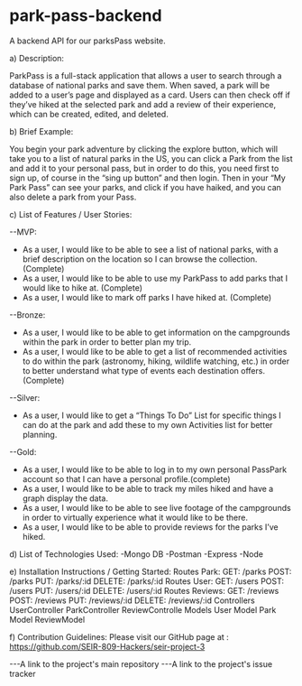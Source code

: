 # park-pass-backend
A backend API for our parksPass website.

a) Description:

ParkPass is a full-stack application that allows a user to search through a database of national parks and save them. When saved, a park will be added to a user’s page and displayed as a card. Users can then check off if they’ve hiked at the selected park and add a review of their experience, which can be created, edited, and deleted. 


b) Brief Example:

You begin your park adventure by clicking the explore button, which will take you to a list of natural parks in the US, you can click a Park from the list and add it to your personal pass, but in order to do this, you need first to sign up, of course in the “sing up button” and then login. Then in your “My Park Pass” can see your parks, and click if you have haiked, and you can also delete a park from your Pass.


c) List of Features / User Stories:

--MVP: 
* As a user, I would like to be able to see a list of national parks, with a brief description on the location so I can browse the collection. (Complete)
* As a user, I would like to be able to use my ParkPass to add parks that I would like to hike at. (Complete)
* As a user, I would like to mark off parks I have hiked at. (Complete)



--Bronze: 
* As a user, I would like to be able to get information on the campgrounds within the park in order to better plan my trip. 
* As a user, I would like to be able to get a list of recommended activities to do within the park (astronomy, hiking, wildlife watching, etc.) in order to better understand what type of events each destination offers.  (Complete)

--Silver: 
* As a user, I would like to get a “Things To Do” List for specific things I can do at the park and add these to my own Activities list for better planning. 

--Gold:
* As a user, I would like to be able to log in to my own personal PassPark account so that I can have a personal profile.(complete) 
* As a user, I would like to be able to track my miles hiked and have a graph display the data.
* As a user, I would like to be able to see live footage of the campgrounds in order to virtually experience what it would like to be there. 
* As a user, I would like to be able to provide reviews for the parks I’ve hiked.





d) List of Technologies Used:
   -Mongo DB
   -Postman
   -Express 
   -Node
    

e) Installation Instructions / Getting Started:
  Routes
Park:
GET: /parks
POST: /parks
PUT: /parks/:id
DELETE: /parks/:id
Routes
User:
GET: /users
POST: /users
PUT: /users/:id
DELETE: /users/:id
Routes
Reviews:
GET: /reviews
POST: /reviews
PUT: /reviews/:id
DELETE: /reviews/:id
Controllers
UserController
ParkController
ReviewControlle
Models
User Model
Park Model
ReviewModel

  
f) Contribution Guidelines:
  Please visit our GitHub page at : https://github.com/SEIR-809-Hackers/seir-project-3


---A link to the project's main repository
---A link to the project's issue tracker
